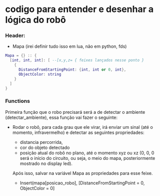 # codigo para entender e desenhar a lógica do robô

### Header:
  - Mapa (irei definir tudo isso em lua, não em python, fds)
```lua
Mapa = {} :: {
  [int, int, int]: [ --[x,y,z= { feixes lançados nesse ponto } 
    { 
      DistanceFromStartingPoint: {int, int or 0, int},
      ObjectColor: string
    }
  ]
}
```

### Functions
Primeira função que o robo precisará será a de detectar o ambiente (detectar_ambiente), essa função vai fazer o seguinte:
  - Rodar o robô, para cada grau que ele virar, irá enviar um sinal (até o momento, infravermelho) e detectar as seguintes propriedades:
    - distancia percorrida,
    - cor do objeto detectado
    - posição atual do robô no plano, até o momento xyz ou xz (0, 0, 0 será o início do circuito, ou seja, o meio do mapa, posteriormente mostrado no display led).

    Após isso, salvar na variável Mapa as propriedades para esse feixe.
    - Insert(mapa[posicao_robo], [DistanceFromStartingPoint = 0, ObjectColor = 0]
